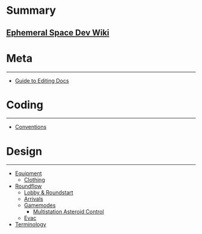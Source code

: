# Summary

## [Ephemeral Space Dev Wiki](introduction.md)

Meta
====

---

- [Guide to Editing Docs](meta/guide-to-editing-docs.md)

Coding
====

---

- [Conventions](coding/code-conventions.md)

Design
====

---

- [Equipment]()
  - [Clothing](design/equipment/clothing.md)
- [Roundflow]()
  - [Lobby & Roundstart](design/roundflow/lobby-roundstart.md)
  - [Arrivals](design/roundflow/arrivals.md)
  - [Gamemodes]()
    - [Multistation Asteroid Control](design/roundflow/gamemodes/asteroid-control.md)
  - [Evac](design/roundflow/evac.md)
- [Terminology](design/terminology.md)
